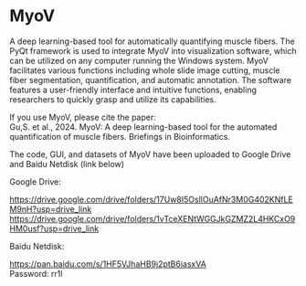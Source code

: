 # MyoV

A deep learning-based tool for automatically quantifying muscle fibers. The PyQt framework is used to integrate MyoV into visualization software, which can be utilized on any computer running the Windows system. MyoV facilitates various functions including whole slide image cutting, muscle fiber segmentation, quantification, and automatic annotation. The software features a user-friendly interface and intuitive functions, enabling researchers to quickly grasp and utilize its capabilities.

If you use MyoV, please cite the paper:                                                                                                                                                      
Gu,S. et al., 2024. MyoV: A deep learning-based tool for the automated quantification of muscle fibers. Briefings in Bioinformatics.


The code, GUI, and datasets of MyoV have been uploaded to Google Drive and Baidu Netdisk (link below)

Google Drive:

https://drive.google.com/drive/folders/17Uw8I5OsllOuAfNr3M0G402KNfLEM9nH?usp=drive_link
https://drive.google.com/drive/folders/1vTceXENtWGGJkGZMZ2L4HKCxO9HM0usf?usp=drive_link

Baidu Netdisk:

https://pan.baidu.com/s/1HF5VJhaHB9j2ptB6iasxVA                                                                                                                                              
Password: rr1l 
